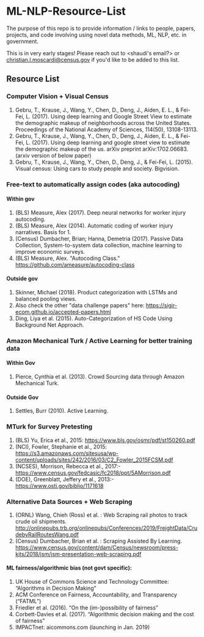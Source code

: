 # ML-NLP-Resource-List
The purpose of this repo is to provide information / links to people, papers, projects, and code involving using novel data methods, ML, NLP, etc. in government.

This is in very early stages! Please reach out to \<shaudi's email?\> or christian.l.moscardi@census.gov if you'd like to be added to this list.

## Resource List

### Computer Vision + Visual Census 

1. Gebru, T., Krause, J., Wang, Y., Chen, D., Deng, J., Aiden, E. L., & Fei-Fei, L. (2017). Using deep learning and Google Street View to estimate the demographic makeup of neighborhoods across the United States. Proceedings of the National Academy of Sciences, 114(50), 13108-13113.
2. Gebru, T., Krause, J., Wang, Y., Chen, D., Deng, J., Aiden, E. L., & Fei-Fei, L. (2017). Using deep learning and google street view to estimate the demographic makeup of the us. arXiv preprint arXiv:1702.06683.  (arxiv version of below paper)
3. Gebru, T., Krause, J., Wang, Y., Chen, D., Deng, J., & Fei-Fei, L. (2015). Visual census: Using cars to study people and society. Bigvision. 


### Free-text to automatically assign codes (aka autocoding)
#### Within gov
1. (BLS) Measure, Alex (2017). Deep neural networks for worker injury autocoding.
1. (BLS) Measure, Alex (2014). Automatic coding of worker injury narratives.  Basis for 1.
1. (Census) Dumbacher, Brian; Hanna, Demetria (2017). Passive Data Collection, System-to-system data collection, machine learning to improve economic surveys.
1. (BLS) Measure, Alex. "Autocoding Class." https://github.com/ameasure/autocoding-class
#### Outside gov
1. Skinner, Michael (2018). Product categorization with LSTMs and balanced pooling views.
1. Also check the other "data challenge papers" here: https://sigir-ecom.github.io/accepted-papers.html
1. Ding, Liya et al. (2015). Auto-Categorization of HS Code Using Background Net Approach. 


### Amazon Mechanical Turk / Active Learning for better training data
#### Within Gov
1. Pierce, Cynthia et al. (2013). Crowd Sourcing data through Amazon Mechanical Turk. 
#### Outside Gov
1. Settles, Burr (2010). Active Learning.

### MTurk for Survey Pretesting
1. (BLS) Yu, Erica et al., 2015: https://www.bls.gov/osmr/pdf/st150260.pdf
1. (NCI), Fowler, Stephanie et al., 2015: https://s3.amazonaws.com/sitesusa/wp-content/uploads/sites/242/2016/03/C2_Fowler_2015FCSM.pdf
1. (NCSES), Morrison, Rebecca et al., 2017:- https://www.census.gov/fedcasic/fc2018/ppt/5AMorrison.pdf
1. (DOE), Greenblatt, Jeffery et al., 2013:- https://www.osti.gov/biblio/1171618


### Alternative Data Sources + Web Scraping
1. (ORNL) Wang, Chieh (Ross) et al. : Web Scraping rail photos to track crude oil shipments. http://onlinepubs.trb.org/onlinepubs/Conferences/2019/FreightData/CrudebyRailRoutesWang.pdf
1. (Census) Dumbacher, Brian et al. : Scraping Assisted By Learning. https://www.census.gov/content/dam/Census/newsroom/press-kits/2018/jsm/jsm-presentation-web-scraping.pdf

#### ML fairness/algorithmic bias (not govt specific):

1. UK House of Commons Science and Technology Committee: “Algorithms in Decision Making”
1. ACM Conference on Fairness, Accountability, and Transparency  (“FATML”)
1. Friedler et al. (2016). “On the (im-)possibility of fairness”
1. Corbett-Davies et al. (2017). “Algorithmic decision making and the cost of fairness”
1. IMPACTnet: aicommons.com (launching in Jan. 2019)







